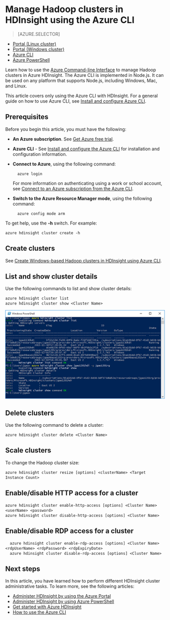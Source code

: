 <properties
    pageTitle="Manage Hadoop clusters using Azure CLI | Microsoft Azure"
    description="How to use the Azure CLI to manage Hadoop clusters in HDIsight"
    services="hdinsight"
    editor="cgronlun"
    manager="paulettm"
    authors="mumian"
    tags="azure-portal"
    documentationCenter=""/>

<tags
    ms.service="hdinsight"
    ms.workload="big-data"
    ms.tgt_pltfrm="na"
    ms.devlang="na"
    ms.topic="article"
    ms.date="01/04/2016"
    ms.author="jgao"/>

# Manage Hadoop clusters in HDInsight using the Azure CLI
> [AZURE.SELECTOR]
- [Portal (Linux cluster)](../articles/hdinsight/hdinsight-administer-use-portal-linux.md)
- [Portal (Windows cluster)](../articles/hdinsight/hdinsight-administer-use-management-portal.md)
- [Azure CLI](../articles/hdinsight/hdinsight-administer-use-command-line.md)
- [Azure PowerShell](../articles/hdinsight/hdinsight-administer-use-powershell.md)


Learn how to use the [Azure Command-line Interface](xplat-cli-install.md) to manage Hadoop clusters in Azure HDInsight. The Azure CLI is implemented in Node.js. It can be used on any platform that supports Node.js, including Windows, Mac, and Linux.

This article covers only using the Azure CLI with HDInsight. For a general guide on how to use Azure CLI, see [Install and configure Azure CLI](../xplat-cli.md).

## Prerequisites
Before you begin this article, you must have the following:

* **An Azure subscription**. See [Get Azure free trial](https://azure.microsoft.com/documentation/videos/get-azure-free-trial-for-testing-hadoop-in-hdinsight/).
* **Azure CLI** - See [Install and configure the Azure CLI](../xplat-cli-install.md) for installation and configuration information.
* **Connect to Azure**, using the following command:

        azure login

    For more information on authenticating using a work or school account, see [Connect to an Azure subscription from the Azure CLI](xplat-cli-connect.md).

* **Switch to the Azure Resource Manager mode**, using the following command:

        azure config mode arm


To get help, use the **-h** switch.  For example:

    azure hdinsight cluster create -h

## Create clusters
See [Create Windows-based Hadoop clusters in HDInsight using Azure CLI](hdinsight-hadoop-create-windows-clusters-cli.md).

## List and show cluster details
Use the following commands to list and show cluster details:

    azure hdinsight cluster list
    azure hdinsight cluster show <Cluster Name>

![HDI.CLIListCluster][image-cli-clusterlisting]

## Delete clusters
Use the following command to delete a cluster:

    azure hdinsight cluster delete <Cluster Name>

## Scale clusters
To change the Hadoop cluster size:

    azure hdinsight cluster resize [options] <clusterName> <Target Instance Count>


## Enable/disable HTTP access for a cluster
    azure hdinsight cluster enable-http-access [options] <Cluster Name> <userName> <password>
    azure hdinsight cluster disable-http-access [options] <Cluster Name>

## Enable/disable RDP access for a cluster
      azure hdinsight cluster enable-rdp-access [options] <Cluster Name> <rdpUserName> <rdpPassword> <rdpExpiryDate>
      azure hdinsight cluster disable-rdp-access [options] <Cluster Name>


## Next steps
In this article, you have learned how to perform different HDInsight cluster administrative tasks. To learn more, see the following articles:

* [Administer HDInsight by using the Azure Portal](hdinsight-administer-use-management-portal.md)
* [Administer HDInsight by using Azure PowerShell](hdinsight-administer-use-powershell.md)
* [Get started with Azure HDInsight](../hdinsight-get-started.md)
* [How to use the Azure CLI](../xplat-cli.md)

[azure-command-line-tools]: ../xplat-cli.md
[azure-create-storageaccount]: ../storage-create-storage-account.md
[azure-purchase-options]: http://azure.microsoft.com/pricing/purchase-options/
[azure-member-offers]: http://azure.microsoft.com/pricing/member-offers/
[azure-free-trial]: http://azure.microsoft.com/pricing/free-trial/


[hdinsight-admin-portal]: hdinsight-administer-use-management-portal.md
[hdinsight-admin-powershell]: hdinsight-administer-use-powershell.md
[hdinsight-get-started]: ../hdinsight-get-started.md

[image-cli-account-download-import]: ./media/hdinsight-administer-use-command-line/HDI.CLIAccountDownloadImport.png
[image-cli-clustercreation]: ./media/hdinsight-administer-use-command-line/HDI.CLIClusterCreation.png
[image-cli-clustercreation-config]: ./media/hdinsight-administer-use-command-line/HDI.CLIClusterCreationConfig.png
[image-cli-clusterlisting]: ./media/hdinsight-administer-use-command-line/HDI.CLIListClusters.png "List and show clusters"
